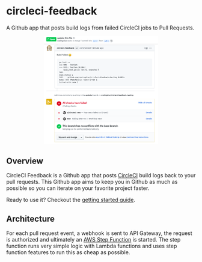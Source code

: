 # circleci-feedback 

A Github app that posts build logs from failed CircleCI jobs to Pull Requests.

<p align="center">
<img src="images/screenshot.png" alt="screenshot" height=60% width=60%>
</p>

## Overview

CircleCI Feedback is a Github app that posts [CircleCI](https://circleci.com/) build logs back to your pull requests. This Github app aims to keep you in Github as much as possible so you can iterate on your favorite project faster.

Ready to use it? Checkout the [getting started guide](getting_started.md).

## Architecture
For each pull request event, a webhook is sent to API Gateway, the request is authorized and ultimately an [AWS Step Function](https://aws.amazon.com/step-functions/) is started. The step function runs very simple logic with Lambda functions and uses step function features to run this as cheap as possible. 
